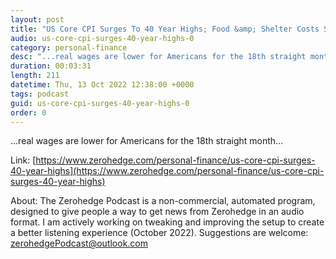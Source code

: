 ```yaml
---
layout: post
title: "US Core CPI Surges To 40 Year Highs; Food &amp; Shelter Costs Soar"
audio: us-core-cpi-surges-40-year-highs-0
category: personal-finance
desc: "...real wages are lower for Americans for the 18th straight month..."
duration: 00:03:31
length: 211
datetime: Thu, 13 Oct 2022 12:38:00 +0000
tags: podcast
guid: us-core-cpi-surges-40-year-highs-0
order: 0
---
```

...real wages are lower for Americans for the 18th straight month...

Link: [https://www.zerohedge.com/personal-finance/us-core-cpi-surges-40-year-highs](https://www.zerohedge.com/personal-finance/us-core-cpi-surges-40-year-highs)

About: The Zerohedge Podcast is a non-commercial, automated program, designed to give people a way to get news from Zerohedge in an audio format.  I am actively working on tweaking and improving the setup to create a better listening experience (October 2022).  Suggestions are welcome: [zerohedgePodcast@outlook.com](mailto:zerohedgePodcast@outlook.com)